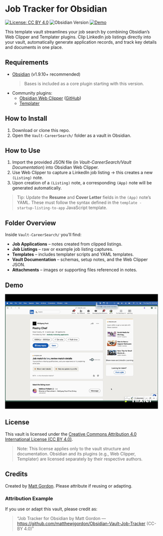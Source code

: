 # Job Tracker for Obsidian

[![License: CC BY 4.0](https://img.shields.io/badge/License-CC--BY%204.0-lightgrey.svg)](https://creativecommons.org/licenses/by/4.0/)
![Obsidian Version](https://img.shields.io/badge/Obsidian-v1.9.10%2B-blueviolet)
[![Demo](https://img.shields.io/badge/Demo-View-lightblue)](#demo)

This template vault streamlines your job search by combining Obsidian’s Web Clipper and Templater plugins. Clip LinkedIn job listings directly into your vault, automatically generate application records, and track key details and documents in one place.

## Requirements
- [Obsidian](https://obsidian.md/) (v1.9.10+ recommended)  
  > Bases is included as a core plugin starting with this version.  
- Community plugins:  
  - [Obsidian Web Clipper](https://obsidian.md/clipper) ([GitHub](https://github.com/obsidianmd/obsidian-clipper))  
  - [Templater](https://github.com/SilentVoid13/Templater)

## How to Install
1. Download or clone this repo.  
2. Open the `Vault-CareerSearch/` folder as a vault in Obsidian.  

## How to Use
1. Import the provided JSON file (in *Vault-CareerSearch/Vault Documentation*) into Obsidian Web Clipper.  
2. Use Web Clipper to capture a LinkedIn job listing → this creates a new `(Listing)` note.  
3. Upon creation of a `(Listing)` note, a corresponding `(App)` note will be generated automatically.  

> Tip: Update the **Resume** and **Cover Letter** fields in the `(App)` note’s YAML. These must follow the syntax defined in the `template - startup-listing-to-app` JavaScript template.

## Folder Overview
Inside `Vault-CareerSearch/` you’ll find:
- **Job Applications** – notes created from clipped listings.  
- **Job Listings** – raw or example job listing captures.  
- **Templates** – includes templater scripts and YAML templates.  
- **Vault Documentation** – schemas, setup notes, and the Web Clipper JSON.  
- **Attachments** – images or supporting files referenced in notes.  

## Demo
![Vault Demo](vault-demo.gif)

## License
This vault is licensed under the [Creative Commons Attribution 4.0 International License (CC BY 4.0)](https://creativecommons.org/licenses/by/4.0/).

> Note: This license applies only to the vault structure and documentation. Obsidian and its plugins (e.g., Web Clipper, Templater) are licensed separately by their respective authors.

## Credits
Created by [Matt Gordon](https://github.com/matthewjgordon). Please attribute if reusing or adapting.

### Attribution Example
If you use or adapt this vault, please credit as:  
> “Job Tracker for Obsidian by Matt Gordon — https://github.com/matthewjgordon/Obsidian-Vault-Job-Tracker (CC-BY 4.0)”